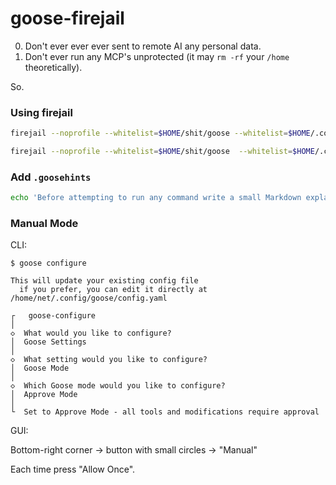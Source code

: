 # goose-firejail

0. Don't ever ever ever sent to remote AI any personal data.
1. Don't ever run any MCP's unprotected (it may `rm -rf` your `/home` theoretically).

So.

### Using firejail

```bash
firejail --noprofile --whitelist=$HOME/shit/goose --whitelist=$HOME/.config/goose --whitelist=$HOME/.local/share/goose --whitelist=$HOME/.config/Goose  --whitelist=$HOME/.local/share/uv --whitelist=$HOME/.cache/uv --whitelist=$HOME/.local/share/pnpm goose-desktop
```

```bash
firejail --noprofile --whitelist=$HOME/shit/goose  --whitelist=$HOME/.config/goose --whitelist=$HOME/.local/share/goose --whitelist=$HOME/.config/Goose  --whitelist=$HOME/.local/share/uv --whitelist=$HOME/.cache/uv --whitelist=$HOME/.local/share/pnpm goose-desktop
```

### Add `.goosehints`

```bash
echo 'Before attempting to run any command write a small Markdown explanation of it, like "Now I will run `some_command`, this command will do such task" - USE MARKDOWN TO MARK CRUCIAL PARTS OF EXPLANATION.' >> ~/.config/goose/.goosehints
```

### Manual Mode

CLI:

```
$ goose configure

This will update your existing config file
  if you prefer, you can edit it directly at /home/net/.config/goose/config.yaml

┌   goose-configure
│
◇  What would you like to configure?
│  Goose Settings
│
◇  What setting would you like to configure?
│  Goose Mode
│
◇  Which Goose mode would you like to configure?
│  Approve Mode
│
└  Set to Approve Mode - all tools and modifications require approval
```

GUI:

Bottom-right corner -> button with small circles -> "Manual"

Each time press "Allow Once".
